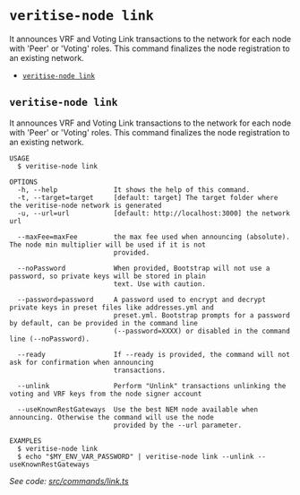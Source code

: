 `veritise-node link`
====================

It announces VRF and Voting Link transactions to the network for each node with 'Peer' or 'Voting' roles. This command finalizes the node registration to an existing network.

* [`veritise-node link`](#veritise-node-link)

## `veritise-node link`

It announces VRF and Voting Link transactions to the network for each node with 'Peer' or 'Voting' roles. This command finalizes the node registration to an existing network.

```
USAGE
  $ veritise-node link

OPTIONS
  -h, --help              It shows the help of this command.
  -t, --target=target     [default: target] The target folder where the veritise-node network is generated
  -u, --url=url           [default: http://localhost:3000] the network url

  --maxFee=maxFee         the max fee used when announcing (absolute). The node min multiplier will be used if it is not
                          provided.

  --noPassword            When provided, Bootstrap will not use a password, so private keys will be stored in plain
                          text. Use with caution.

  --password=password     A password used to encrypt and decrypt private keys in preset files like addresses.yml and
                          preset.yml. Bootstrap prompts for a password by default, can be provided in the command line
                          (--password=XXXX) or disabled in the command line (--noPassword).

  --ready                 If --ready is provided, the command will not ask for confirmation when announcing
                          transactions.

  --unlink                Perform "Unlink" transactions unlinking the voting and VRF keys from the node signer account

  --useKnownRestGateways  Use the best NEM node available when announcing. Otherwise the command will use the node
                          provided by the --url parameter.

EXAMPLES
  $ veritise-node link
  $ echo "$MY_ENV_VAR_PASSWORD" | veritise-node link --unlink --useKnownRestGateways
```

_See code: [src/commands/link.ts](https://github.com/veritise/veritise-node/blob/v1.0.4/src/commands/link.ts)_
